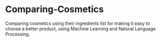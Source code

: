 # Comparing-Cosmetics
Comparing cosmetics using their ingredients list for making it easy to choose a better product, using Machine Learning and Natural Language Processing.
